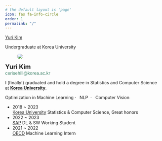 ```yaml
---
# the default layout is 'page'
icon: fas fa-info-circle
order: 1
permalink: "/"
---
```

<div class="about-body">
<div class="entry-content">
<div class="site-branding">
	<p class="about-name"><a href="https://yuridekim.github.io">Yuri Kim</a></p>		
	<p class="about-description"> Undergraduate at Korea University</p>
</div>

<div class="media-block mobile-stack alignwide" style="grid-template-columns:31% auto">
    <figure class='wp-block-media-text__media'>
    <img src='{{ "/assets/img/images/about.jpeg" | relative_url }}' style="border-radius: 5px;">
    </figure>
    <div class="wp-block-media-text__content">
    <p><strong><span style="font-size:15pt">Yuri Kim</span></strong><br><mark style="background-color:rgba(0, 0, 0, 0);color:#3c8067">cerisehill@korea.ac.kr</mark> </p>
    <p class="about-link">I (finally!) graduated and hold a degree in Statistics and Computer Science at
    <mark style="background-color:rgba(0,0,0,0)"> </mark>
    <a href="https://www.korea.ac.kr/"><strong>Korea University</strong></a>. </p>
    <p>Optimization in Machine Learning&nbsp;·&nbsp;&nbsp; NLP&nbsp;&nbsp;·&nbsp; &nbsp;Computer Vision</p>
</div>
</div>

<div id="experience" class="pl-xl-3" bis_skin_checked="1">
    <ul class="list-unstyled">
        <li class="flex">
            <div class="flex-time">
                <span class="date day">2018 ~ 2023</span>
            </div>
            <div class="flex-text">
                <a href="https://www.korea.edu/">Korea University</a>
                <span> Statistics & Computer Science, Great honors</span>
            </div>
        </li>
        <li class="flex">
            <div class="flex-time">
                <span class="date day">2022 ~ 2023</span>
            </div>
            <div class="flex-text">
                <a href="https://www.sap.com/">SAP</a>
                <span> DL & SW Working Student</span>
            </div>
        </li>
        <li class="flex">
            <div class="flex-time">
                <span class="date day">2021 ~ 2022</span>
            </div>
            <div class="flex-text">
                <a href="https://www.oecd.org/">OECD</a>
                <span> Machine Learning Intern</span>
            </div>
        </li>
    </ul>
</div>
</div>




</div>
